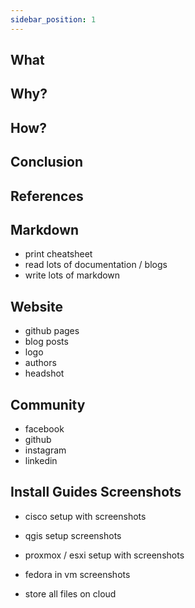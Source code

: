 ```yaml
---
sidebar_position: 1
---
```



## What

## Why?

## How?

## Conclusion

## References

## Markdown
- print cheatsheet
- read lots of documentation / blogs
- write lots of markdown

## Website
- github pages
- blog posts
- logo
- authors
- headshot

## Community
- facebook
- github
- instagram
- linkedin

## Install Guides Screenshots
- cisco setup with screenshots
- qgis setup screenshots
- proxmox / esxi setup with screenshots
- fedora in vm screenshots

- store all files on cloud


